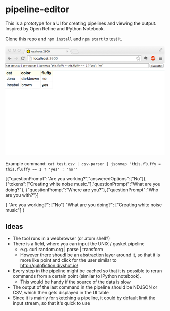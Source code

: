# pipeline-editor

This is a prototype for a UI for creating pipelines and viewing the output. Inspired by Open Refine and
IPython Notebook.

Clone this repo and `npm install` and `npm start` to test it.

![screenshot](screen.png)

Example command: ```cat test.csv | csv-parser | jsonmap "this.fluffy = this.fluffy == 1 ? 'yes' : 'no'"```


[{"questionPrompt":"Are you working?","answeredOptions":["No"]},
{"tokens":["Creating white noise music."],"questionPrompt":"What are you doing?"},
{"questionPrompt":"Where are you?"},{"questionPrompt":"Who are you with?"}]

{
  "Are you working?": ["No"]
  "What are you doing?": ["Creating white noise music"]
}

## Ideas
- The tool runs in a webbrowser (or atom shell?)
- There is a field, where you can input the UNIX / gasket pipeline
  - e.g. curl random.org | parse | transform
  - However there shoudl be an abstraction layer around it, so that it is more like point and click for the user similar to http://gulpfiction.divshot.io/ 
- Every step in the pipeline might be cached so that it is possible to rerun commands from a certain point (similar to IPython notebook).
   - This would be handy if the source of the data is slow
- The output of the last command in the pipeline should be NDJSON or CSV, which then gets displayed in the UI table
- Since it is mainly for sketching a pipeline, it could by default limit the input stream, so that it's quick to use